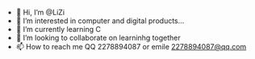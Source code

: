 - 👋 Hi, I’m @LiZi
- 👀 I’m interested in computer and digital products...
- 🌱 I’m currently learning C
- 💞️ I’m looking to collaborate on learninhg together
- 📫 How to reach me QQ 2278894087 or emile 2278894087@qq.com

<!---
LiZi510524/LiZi510524 is a ✨ special ✨ repository because its `README.md` (this file) appears on your GitHub profile.
You can click the Preview link to take a look at your changes.
--->
